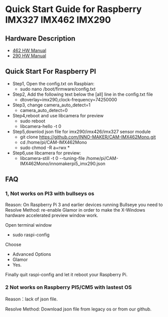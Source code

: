 # Quick Start Guide for Raspberry IMX327 IMX462 IMX290

## Hardware Description
  - [462 HW Manual](https://www.inno-maker.com/product/cam-mipi462mono/)
  - [290 HW Manual](https://www.inno-maker.com/product/cam-mipi290mono/)


## Quick Start For Raspberry PI
- Step1, Open the config.txt on Raspbian:
  - sudo nano /boot/firmware/config.txt
- Step2, Add the following text below the [all] line in the config.txt file
  - dtoverlay=imx290,clock-frequency=74250000
- Step3, change camera_auto_detect=1
  - camera_auto_detect=0
- Step4,reboot and use libcamera for preview
  - sudo reboot
  - libcamera-hello -t 0 
- Step5,downlod json file for imx290/imx426/imx327 sensor module
  - git clone https://github.com/INNO-MAKER/CAM-IMX462Mono.git
  - cd /home/pi/CAM-IMX462Mono
  - sudo chmod -R a+rwx *
- Step6,use libcamera for preview:
  - libcamera-still -t 0 --tuning-file /home/pi/CAM-IMX462Mono/innomakerpi5_imx290.json

## FAQ
### 1, Not works on PI3 with bullseys os
Reason: On Raspberry Pi 3 and earlier devices running Bullseye you need to Resolve Method: re-enable Glamor in order to make the X-Windows hardware accelerated preview window work. 

Open terminal window
  - sudo raspi-config

Choose 
  - Advanced Options
  - Glamor 
  - Yes. 
  
Finally quit raspi-config and let it reboot your Raspberry Pi.

### 2 Not works on Raspberry PI5/CM5 with lastest OS
Reason：lack of json file. 

Resolve Method: Download json file from legacy os or from our github.